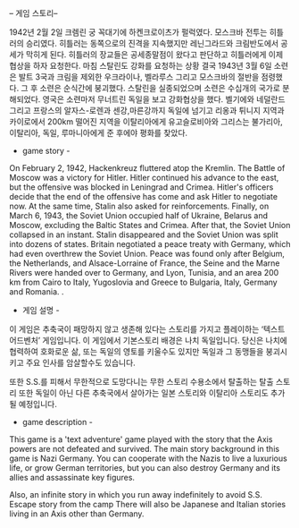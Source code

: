 – 게임 스토리–

1942년 2월 2일 크렘린 궁 꼭대기에 하켄크로이츠가 펄럭였다.
모스크바 전투는 히틀러의 승리였다.
히틀러는 동쪽으로의 진격을 지속했지만 레닌그라드와 크림반도에서 공세가 막히게 된다.
히틀러의 장교들은 공세종말점이 왔다고 판단하고 히틀러에게 이제 협상을 하자 요청한다.
마침 스탈린도 강화를 요청하는 상황
결국 1943년 3월 6일 소련은 발트 3국과 크림을 제외한 우크라이나, 벨라루스 그리고 모스크바의 절반을 점령했다.
그 후 소련은 순식간에 붕괴했다.
스탈린을 실종되었으며 소련은 수십개의 국가로 분해되었다.
영국은 소련마저 무너트린 독일을 보고 강화협상을 했다.
벨기에와 네덜란드 그리고 프랑스의 알자스-로렌과 센강,마른강까지 독일에 넘기고 리옹과 튀니지 지역과 
카이로에서 200km 떨어진 지역을 이탈리아에게 유고슬로비아와 그리스는 불가리아, 이탈리아, 독일, 루마니아에게 준 후에야 평화를 찾았다.

- game story -

On February 2, 1942, Hackenkreuz fluttered atop the Kremlin.
The Battle of Moscow was a victory for Hitler. Hitler continued his advance to the east, 
but the offensive was blocked in Leningrad and Crimea. Hitler's officers decide that the end of the offensive has come and ask 
Hitler to negotiate now. At the same time, Stalin also asked for reinforcements. Finally, 
on March 6, 1943, the Soviet Union occupied half of Ukraine, Belarus and Moscow, excluding the Baltic States and Crimea. 
After that, the Soviet Union collapsed in an instant. Stalin disappeared and the Soviet Union was split into dozens of states.
Britain negotiated a peace treaty with Germany, which had even overthrew the Soviet Union. 
Peace was found only after Belgium, the Netherlands, and Alsace-Lorraine of France, 
the Seine and the Marne Rivers were handed over to Germany, and Lyon, Tunisia, and an area 200 km from Cairo to Italy,
Yugoslovia and Greece to Bulgaria, Italy, Germany and Romania. .


- 게임 설명 -

이 게임은 추축국이 패망하지 않고 생존해 있다는 스토리를 가지고 플레이하는 ‘텍스트 어드벤처’ 게임입니다.
이 게임에서 기본스토리 배경은 나치 독일입니다.
당신은 나치에 협력하여 호화로운 삶, 또는 독일의 영토를 키울수도 있지만 독일과 그 동맹들을 붕괴시키고 주요 인사를 암살할수도 있습니다.

또한 S.S.를 피해서 무한적으로 도망다니는 무한 스토리
수용소에서 탈출하는 탈출 스토리
또한 독일이 아닌 다른 추축국에서 살아가는 일본 스토리와 이탈리아 스토리도 추가될 예정입니다.


- game description -

This game is a 'text adventure' game played with the story that the Axis powers are not defeated and survived.
The main story background in this game is Nazi Germany.
You can cooperate with the Nazis to live a luxurious life, or grow German territories, but you can also destroy Germany and its allies and assassinate key figures.

Also, an infinite story in which you run away indefinitely to avoid S.S.
Escape story from the camp
There will also be Japanese and Italian stories living in an Axis other than Germany.
